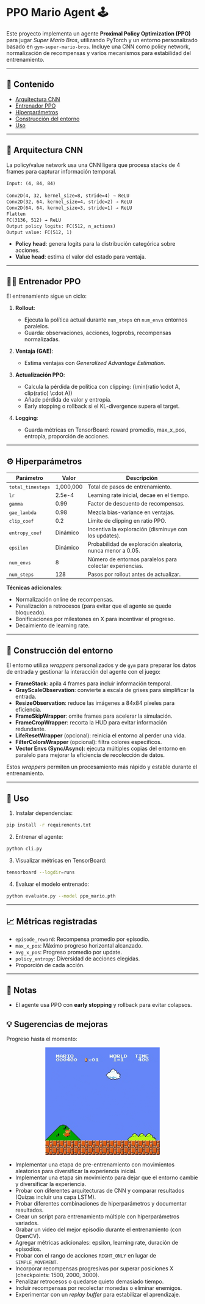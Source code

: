 # PPO Mario Agent 🕹️

Este proyecto implementa un agente **Proximal Policy Optimization (PPO)** para jugar *Super Mario Bros*, utilizando PyTorch y un entorno personalizado basado en `gym-super-mario-bros`. Incluye una CNN como policy network, normalización de recompensas y varios mecanismos para estabilidad del entrenamiento.

---

## 📜 Contenido

- [Arquitectura CNN](#arquitectura-cnn)
- [Entrenador PPO](#entrenador-ppo)
- [Hiperparámetros](#hiperparámetros)
- [Construcción del entorno](#construcción-del-entorno)
- [Uso](#uso)

---

## 🧠 Arquitectura CNN

La policy/value network usa una CNN ligera que procesa stacks de 4 frames para capturar información temporal.

```
Input: (4, 84, 84)

Conv2D(4, 32, kernel_size=8, stride=4) → ReLU
Conv2D(32, 64, kernel_size=4, stride=2) → ReLU
Conv2D(64, 64, kernel_size=3, stride=1) → ReLU
Flatten
FC(3136, 512) → ReLU
Output policy logits: FC(512, n_actions)
Output value: FC(512, 1)
```

- **Policy head**: genera logits para la distribución categórica sobre acciones.
- **Value head**: estima el valor del estado para ventaja.

---

## 🏋️‍♂️ Entrenador PPO

El entrenamiento sigue un ciclo:

1. **Rollout**:

   - Ejecuta la política actual durante `num_steps` en `num_envs` entornos paralelos.
   - Guarda: observaciones, acciones, logprobs, recompensas normalizadas.

2. **Ventaja (GAE)**:

   - Estima ventajas con *Generalized Advantage Estimation*.

3. **Actualización PPO**:

   - Calcula la pérdida de política con clipping: \(\min(ratio \cdot A, clip(ratio) \cdot A)\)
   - Añade pérdida de valor y entropía.
   - Early stopping o rollback si el KL-divergence supera el target.

4. **Logging**:

   - Guarda métricas en TensorBoard: reward promedio, max\_x\_pos, entropía, proporción de acciones.

---

## ⚙️ Hiperparámetros

| Parámetro         | Valor     | Descripción                                                |
| ----------------- | --------- | ---------------------------------------------------------- |
| `total_timesteps` | 1,000,000 | Total de pasos de entrenamiento.                           |
| `lr`              | 2.5e-4    | Learning rate inicial, decae en el tiempo.                 |
| `gamma`           | 0.99      | Factor de descuento de recompensas.                        |
| `gae_lambda`      | 0.98      | Mezcla bias-variance en ventajas.                          |
| `clip_coef`       | 0.2       | Límite de clipping en ratio PPO.                           |
| `entropy_coef`    | Dinámico  | Incentiva la exploración (disminuye con los updates).      |
| `epsilon`         | Dinámico  | Probabilidad de exploración aleatoria, nunca menor a 0.05. |
| `num_envs`        | 8         | Número de entornos paralelos para colectar experiencias.   |
| `num_steps`       | 128       | Pasos por rollout antes de actualizar.                     |

**Técnicas adicionales**:

- Normalización online de recompensas.
- Penalización a retrocesos (para evitar que el agente se quede bloqueado).
- Bonificaciones por milestones en X para incentivar el progreso.
- Decaimiento de learning rate.

---

## 🌱 Construcción del entorno

El entorno utiliza *wrappers* personalizados y de `gym` para preparar los datos de entrada y gestionar la interacción del agente con el juego:

- **FrameStack**: apila 4 frames para incluir información temporal.
- **GrayScaleObservation**: convierte a escala de grises para simplificar la entrada.
- **ResizeObservation**: reduce las imágenes a 84x84 píxeles para eficiencia.
- **FrameSkipWrapper**: omite frames para acelerar la simulación.
- **FrameCropWrapper**: recorta la HUD para evitar información redundante.
- **LifeResetWrapper** (opcional): reinicia el entorno al perder una vida.
- **FilterColorsWrapper** (opcional): filtra colores específicos.
- **Vector Envs (Sync/Async)**: ejecuta múltiples copias del entorno en paralelo para mejorar la eficiencia de recolección de datos.

Estos *wrappers* permiten un procesamiento más rápido y estable durante el entrenamiento.

---

## 🚀 Uso

1. Instalar dependencias:

```bash
pip install -r requirements.txt
```

2. Entrenar el agente:

```bash
python cli.py
```

3. Visualizar métricas en TensorBoard:

```bash
tensorboard --logdir=runs
```

4. Evaluar el modelo entrenado:

```bash
python evaluate.py --model ppo_mario.pth
```

---

## 📈 Métricas registradas

- `episode_reward`: Recompensa promedio por episodio.
- `max_x_pos`: Máximo progreso horizontal alcanzado.
- `avg_x_pos`: Progreso promedio por update.
- `policy_entropy`: Diversidad de acciones elegidas.
- Proporción de cada acción.

---

## 📌 Notas

- El agente usa PPO con **early stopping** y rollback para evitar colapsos.


## 💡 Sugerencias de mejoras

Progreso hasta el momento:
<center>
     <img src="figs/Progreso.gif" alt="Progreso del agente" width="300">
</center>

- Implementar una etapa de pre-entrenamiento con movimientos aleatorios para diversificar la experiencia inicial.
- Implementar una etapa sin movimiento para dejar que el entorno cambie y diversificar la experiencia.
- Probar con diferentes arquitecturas de CNN y comparar resultados (Quizas incluir una capa LSTM).
- Probar diferentes combinaciones de hiperparámetros y documentar resultados.
- Crear un script para entrenamiento múltiple con hiperparámetros variados.
- Grabar un video del mejor episodio durante el entrenamiento (con OpenCV).
- Agregar métricas adicionales: epsilon, learning rate, duración de episodios.
- Probar con el rango de acciones `RIGHT_ONLY` en lugar de `SIMPLE_MOVEMENT`.
- Incorporar recompensas progresivas por superar posiciones X (checkpoints: 1500, 2000, 3000).
- Penalizar retrocesos o quedarse quieto demasiado tiempo.
- Incluir recompensas por recolectar monedas o eliminar enemigos.
- Experimentar con un *replay buffer* para estabilizar el aprendizaje.